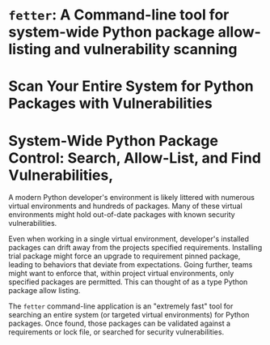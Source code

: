 

# `fetter`: A Command-line tool for system-wide Python package allow-listing and vulnerability scanning

# Scan Your Entire System for Python Packages with Vulnerabilities

# System-Wide Python Package Control: Search, Allow-List, and Find Vulnerabilities,


A modern Python developer's environment is likely littered with numerous virtual environments and hundreds of packages. Many of these virtual environments might hold out-of-date packages with known security vulnerabilities.

Even when working in a single virtual environment, developer's installed packages can drift away from the projects specified requirements. Installing trial package might force an upgrade to requirement pinned package, leading to behaviors that deviate from expectations. Going further, teams might want to enforce that, within project virtual environments, only specified packages are permitted. This can thought of as a type Python package allow listing.

The `fetter` command-line application is an "extremely fast" tool for searching an entire system (or targeted virtual environments) for Python packages. Once found, those packages can be validated against a requirements or lock file, or searched for security vulnerabilities.